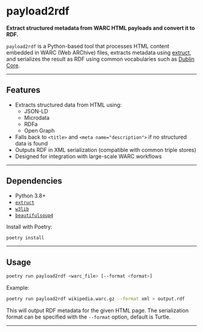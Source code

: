 # payload2rdf

**Extract structured metadata from WARC HTML payloads and convert it to RDF.**

`payload2rdf` is a Python-based tool that processes HTML content embedded in WARC (Web ARChive) files, extracts metadata using [extruct](https://github.com/scrapinghub/extruct), and serializes the result as RDF using common vocabularies such as [Dublin Core](http://purl.org/dc/elements/1.1/).

---

##  Features

- Extracts structured data from HTML using:
  - JSON-LD
  - Microdata
  - RDFa
  - Open Graph
- Falls back to `<title>` and `<meta name="description">` if no structured data is found
- Outputs RDF in XML serialization (compatible with common triple stores)
- Designed for integration with large-scale WARC workflows

---


##  Dependencies

- Python 3.8+
- [`extruct`](https://pypi.org/project/extruct/)
- [`w3lib`](https://pypi.org/project/w3lib/)
- [`beautifulsoup4`](https://pypi.org/project/beautifulsoup4/)

Install with Poetry:

```bash
poetry install
```

---

##  Usage

```bash
poetry run payload2rdf <warc_file> [--format <format>]
```

Example:

```bash
poetry run payload2rdf wikipedia.warc.gz --format xml > output.rdf
```

This will output RDF metadata for the given HTML page. The serialization format can be specified with the `--format` option, default is Turtle.

---

